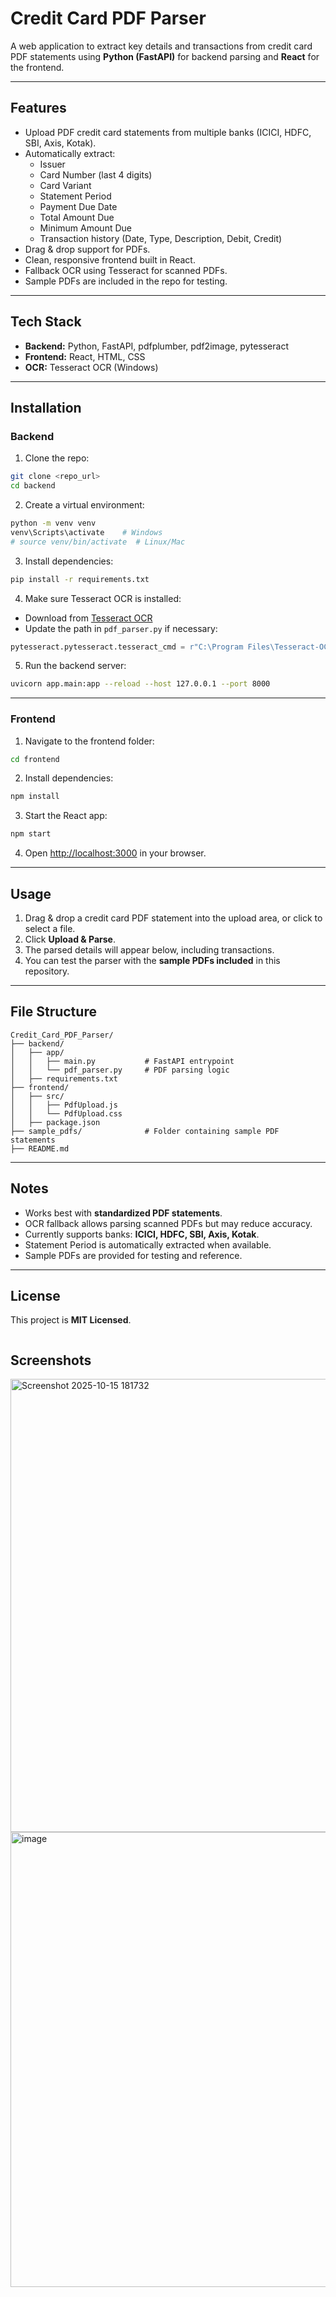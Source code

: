 # Credit Card PDF Parser

A web application to extract key details and transactions from credit card PDF statements using **Python (FastAPI)** for backend parsing and **React** for the frontend.

---

## Features

- Upload PDF credit card statements from multiple banks (ICICI, HDFC, SBI, Axis, Kotak).  
- Automatically extract:  
  - Issuer  
  - Card Number (last 4 digits)  
  - Card Variant  
  - Statement Period  
  - Payment Due Date  
  - Total Amount Due  
  - Minimum Amount Due  
  - Transaction history (Date, Type, Description, Debit, Credit)  
- Drag & drop support for PDFs.  
- Clean, responsive frontend built in React.  
- Fallback OCR using Tesseract for scanned PDFs.  
- Sample PDFs are included in the repo for testing.

---

## Tech Stack

- **Backend:** Python, FastAPI, pdfplumber, pdf2image, pytesseract  
- **Frontend:** React, HTML, CSS  
- **OCR:** Tesseract OCR (Windows)  

---

## Installation

### Backend

1. Clone the repo:

```bash
git clone <repo_url>
cd backend
````

2. Create a virtual environment:

```bash
python -m venv venv
venv\Scripts\activate    # Windows
# source venv/bin/activate  # Linux/Mac
```

3. Install dependencies:

```bash
pip install -r requirements.txt
```

4. Make sure Tesseract OCR is installed:

* Download from [Tesseract OCR](https://github.com/tesseract-ocr/tesseract)
* Update the path in `pdf_parser.py` if necessary:

```python
pytesseract.pytesseract.tesseract_cmd = r"C:\Program Files\Tesseract-OCR\tesseract.exe"
```

5. Run the backend server:

```bash
uvicorn app.main:app --reload --host 127.0.0.1 --port 8000
```

---

### Frontend

1. Navigate to the frontend folder:

```bash
cd frontend
```

2. Install dependencies:

```bash
npm install
```

3. Start the React app:

```bash
npm start
```

4. Open [http://localhost:3000](http://localhost:3000) in your browser.

---

## Usage

1. Drag & drop a credit card PDF statement into the upload area, or click to select a file.
2. Click **Upload & Parse**.
3. The parsed details will appear below, including transactions.
4. You can test the parser with the **sample PDFs included** in this repository.

---

## File Structure

```
Credit_Card_PDF_Parser/
├── backend/
│   ├── app/
│   │   ├── main.py           # FastAPI entrypoint
│   │   └── pdf_parser.py     # PDF parsing logic
│   ├── requirements.txt
├── frontend/
│   ├── src/
│   │   ├── PdfUpload.js
│   │   └── PdfUpload.css
│   ├── package.json
├── sample_pdfs/              # Folder containing sample PDF statements
├── README.md
```

---

## Notes

* Works best with **standardized PDF statements**.
* OCR fallback allows parsing scanned PDFs but may reduce accuracy.
* Currently supports banks: **ICICI, HDFC, SBI, Axis, Kotak**.
* Statement Period is automatically extracted when available.
* Sample PDFs are provided for testing and reference.

---

## License

This project is **MIT Licensed**.

```

```

## Screenshots
  <img width="1417" height="725" alt="Screenshot 2025-10-15 181732" src="https://github.com/user-attachments/assets/b34a29f2-a052-491d-8833-e1205624e1fc" />

  <img width="1421" height="728" alt="image" src="https://github.com/user-attachments/assets/e2944355-da0f-4074-9fd5-2446b6e0c114" />


```
